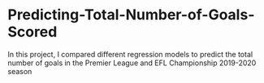 # Predicting-Total-Number-of-Goals-Scored
In this project, I compared different regression models to predict the total number of goals in the Premier League and EFL Championship 2019-2020 season
